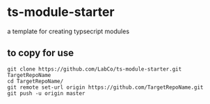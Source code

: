 # ts-module-starter
a template for creating typsecript modules

## to copy for use

```
git clone https://github.com/LabCo/ts-module-starter.git TargetRepoName
cd TargetRepoName/
git remote set-url origin https://github.com/TargetRepoName.git
git push -u origin master
```
